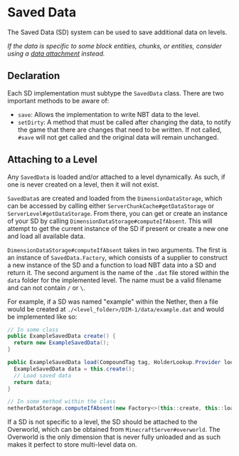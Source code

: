 # Saved Data

The Saved Data (SD) system can be used to save additional data on levels.

_If the data is specific to some block entities, chunks, or entities, consider using a [data attachment](attachments) instead._

## Declaration

Each SD implementation must subtype the `SavedData` class. There are two important methods to be aware of:

- `save`: Allows the implementation to write NBT data to the level.
- `setDirty`: A method that must be called after changing the data, to notify the game that there are changes that need to be written. If not called, `#save` will not get called and the original data will remain unchanged.

## Attaching to a Level

Any `SavedData` is loaded and/or attached to a level dynamically. As such, if one is never created on a level, then it will not exist.

`SavedData`s are created and loaded from the `DimensionDataStorage`, which can be accessed by calling either `ServerChunkCache#getDataStorage` or `ServerLevel#getDataStorage`. From there, you can get or create an instance of your SD by calling `DimensionDataStorage#computeIfAbsent`. This will attempt to get the current instance of the SD if present or create a new one and load all available data.

`DimensionDataStorage#computeIfAbsent` takes in two arguments. The first is an instance of `SavedData.Factory`, which consists of a supplier to construct a new instance of the SD and a function to load NBT data into a SD and return it. The second argument is the name of the `.dat` file stored within the `data` folder for the implemented level. The name must be a valid filename and can not contain `/` or `\`.

For example, if a SD was named "example" within the Nether, then a file would be created at `./<level_folder>/DIM-1/data/example.dat` and would be implemented like so:

```java
// In some class
public ExampleSavedData create() {
  return new ExampleSavedData();
}

public ExampleSavedData load(CompoundTag tag, HolderLookup.Provider lookupProvider) {
  ExampleSavedData data = this.create();
  // Load saved data
  return data;
}

// In some method within the class
netherDataStorage.computeIfAbsent(new Factory<>(this::create, this::load), "example");
```

If a SD is not specific to a level, the SD should be attached to the Overworld, which can be obtained from `MinecraftServer#overworld`. The Overworld is the only dimension that is never fully unloaded and as such makes it perfect to store multi-level data on.
